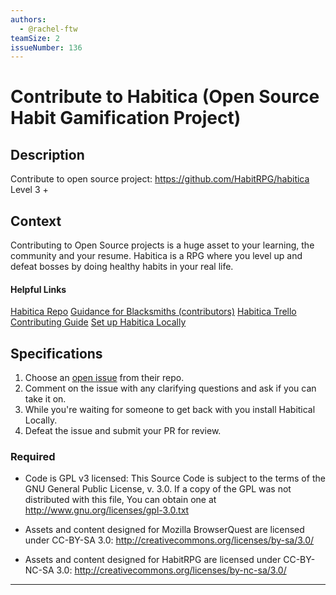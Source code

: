```yaml
---
authors:
  - @rachel-ftw
teamSize: 2
issueNumber: 136
---
```


# Contribute to Habitica (Open Source Habit Gamification Project)

## Description

Contribute to open source project: https://github.com/HabitRPG/habitica
Level 3 +

## Context

Contributing to Open Source projects is a huge asset to your learning, the community and your resume. Habitica is a RPG where you level up and defeat bosses by doing healthy habits in your real life.

#### Helpful Links

[Habitica Repo](https://github.com/HabitRPG/habitica)
[Guidance for Blacksmiths (contributors)](http://habitica.wikia.com/wiki/Guidance_for_Blacksmiths)
[Habitica Trello](https://trello.com/b/EpoYEYod/habitica)
[Contributing Guide](http://habitica.wikia.com/wiki/Contributing_to_Habitica#Coders_.28Web_.26_Mobile.29)
[Set up Habitica Locally](http://habitica.wikia.com/wiki/Setting_up_Habitica_Locally)

## Specifications

1. Choose an [open issue](https://github.com/HabitRPG/habitica/issues) from their repo.
2. Comment on the issue with any clarifying questions and ask if you can take it on. 
3. While you're waiting for someone to get back with you install Habitical Locally.
4. Defeat the issue and submit your PR for review.

### Required

* Code is GPL v3 licensed:
This Source Code is subject to the terms of the GNU General Public License, v. 3.0.
If a copy of the GPL was not distributed with this file, You can obtain one at http://www.gnu.org/licenses/gpl-3.0.txt

* Assets and content designed for Mozilla BrowserQuest are licensed under CC-BY-SA 3.0:
http://creativecommons.org/licenses/by-sa/3.0/

* Assets and content designed for HabitRPG are licensed under CC-BY-NC-SA 3.0:
http://creativecommons.org/licenses/by-nc-sa/3.0/



---






[mit-license]: https://opensource.org/licenses/MIT
